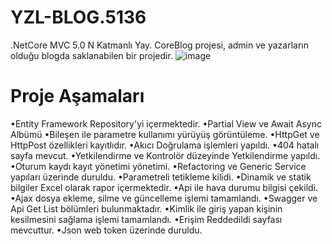 # YZL-BLOG.5136
.NetCore MVC 5.0 N Katmanlı Yay. CoreBlog projesi, admin ve yazarların olduğu blogda saklanabilen bir projedir.
![image](https://github.com/birkantekin/YZL-BLOG.5136/assets/135671209/7393bc13-6137-43af-821c-64191af74c0d)
# Proje Aşamaları
•Entity Framework Repository'yi içermektedir.
•Partial View ve Await Async Albümü
•Bileşen ile parametre kullanımı yürüyüş görüntüleme.
•HttpGet ve HttpPost özellikleri kayıtlıdır.
•Akıcı Doğrulama işlemleri yapıldı.
•404 hatalı sayfa mevcut.
•Yetkilendirme ve Kontrolör düzeyinde Yetkilendirme yapıldı.
•Oturum kaydı kayıt yönetimi yönetimi.
•Refactoring ve Generic Service yapıları üzerinde duruldu.
•Parametreli tetikleme kilidi.
•Dinamik ve statik bilgiler Excel olarak rapor içermektedir.
•Api ile hava durumu bilgisi çekildi.
•Ajax dosya ekleme, silme ve güncelleme işlemi tamamlandı.
•Swagger ve Api Get List bölümleri bulunmaktadır.
•Kimlik ile giriş yapan kişinin kesilmesini sağlama işlemi tamamlandı.
•Erişim Reddedildi sayfası mevcuttur.
•Json web token üzerinde duruldu.
